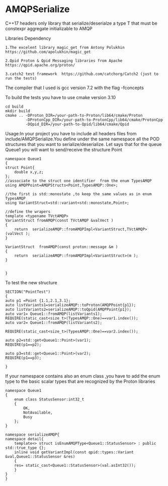 # AMQPSerialize
C++17 headers only library that serialize/deserialze a type T that must be constexpr aggregate initializable to AMQP  

Libraries Dependency 

	1.The excelent library magic_get from Antony Polukhin https://github.com/apolukhin/magic_get 

	2.Qpid Proton & Qpid Messaging libraries from Apache  https://qpid.apache.org/proton/

	3.catch2 test framework  https://github.com/catchorg/Catch2 (just to run the tests)



The compiler that I used is gcc version 7.2 with the flag -fconcepts

To build the tests you have to use cmake version 3.10

	cd build
	mkdir build
	cmake .. -DProton_DIR=/your-path-to-Proton/lib64/cmake/Proton 
        	 -DProtonCpp_DIR=/your-path-to-ProtonCpp/lib64/cmake/ProtonCpp 
	         -DQpid_DIR=/your-path-to-Qpid/lib64/cmake/Qpid

Usage:In your project you have to include all headers files from include/AMQPSerialize.You define under the same namespace all the POD structures that you want to serialize/deserialize.
Let says that for the queue Queue1 you will want to send/receive the structure Point

	namespace Queue1
	{
	struct Point{
	    double x,y,z;
	};
	//associate to the struct one identifier  from the enum TypesAMQP
	using AMQPPoint=AMQPStructs<Point,TypesAMQP::One>;

	//the first is std::monostate ,to keep the same values as in enum TypesAMQP
	using VariantStruct=std::variant<std::monostate,Point>;

	//define the wrapers 
	template <typename TVctAMQP>
	VariantStruct fromAMQP(const TVctAMQP &valVect )
	{
	    return  serializeAMQP::fromAMQPImpl<VariantStruct,TVctAMQP>(valVect );
	}

	VariantStruct  fromAMQP(const proton::message &m )
	{
	    return  serializeAMQP::fromAMQPImpl<VariantStruct>(m );
	}


	}


To test the new structure


    SECTION("PointTest")
    {
    auto p1 =Point {1.1,2.1,3.1};
    auto listVariants1=serializeAMQP::toProton(AMQPPoint{p1});
    auto listVariants2=serializeAMQP::toQpid(AMQPPoint{p1});
    auto var1= Queue1::fromAMQP(listVariants1);
    REQUIRE(static_cast<size_t>(TypesAMQP::One)==var1.index());
    auto var2= Queue1::fromAMQP(listVariants2);
    
    REQUIRE(static_cast<size_t>(TypesAMQP::One)==var2.index());

    auto p2=std::get<Queue1::Point>(var1);
    REQUIRE(p1==p2);

    auto p3=std::get<Queue1::Point>(var2);
    REQUIRE(p1==p3);

    }



If your namespace contains also an enum class ,you have to add the enum type to the basic scalar types that are recognized by the Proton libraries


	namespace Queue1
	{
		enum class StatusSensor:int32_t
		{
		    OK,
		    NotAvailable,
		    Busy
		};
	}

	namespace serializeAMQP{
	namespace detail{
	    template<> struct isEnumAMQPType<Queue1::StatusSensor> : public std::true_type {};
	    inline void getVariantImpl(const qpid::types::Variant &val,Queue1::StatusSensor &res)
	    {
		res= static_cast<Queue1::StatusSensor>(val.asInt32());
	    }
	}
	}





